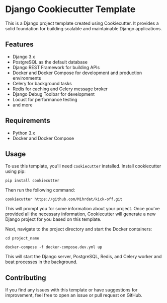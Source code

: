 # Django Cookiecutter Template

This is a Django project template created using Cookiecutter. It provides a solid foundation for building scalable and maintainable Django applications.

## Features

- Django 3.x
- PostgreSQL as the default database
- Django REST Framework for building APIs
- Docker and Docker Compose for development and production environments
- Celery for background tasks
- Redis for caching and Celery message broker
- Django Debug Toolbar for development
- Locust for performance testing
- and more

## Requirements

- Python 3.x
- Docker and Docker Compose

## Usage

To use this template, you'll need `cookiecutter` installed. Install cookiecutter using pip:
```
pip install cookiecutter
```

Then run the following command:
```
cookiecutter https://github.com/Mihrdat/kick-off.git
```

This will prompt you for some information about your project. Once you've provided all the necessary information, Cookiecutter will generate a new Django project for you based on this template.

Next, navigate to the project directory and start the Docker containers:
```
cd project_name
```
```
docker-compose -f docker-compose.dev.yml up
```

This will start the Django server, PostgreSQL, Redis, and Celery worker and beat processes in the background.

## Contributing

If you find any issues with this template or have suggestions for improvement, feel free to open an issue or pull request on GitHub.
